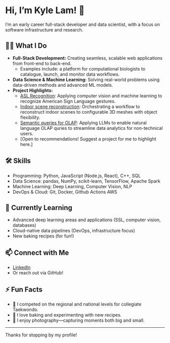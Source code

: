 # Hi, I’m Kyle Lam! 👋

I’m an early career full-stack developer and data scientist, with a focus on software infrastructure and research.

## 👨‍💻 What I Do

- **Full-Stack Development:** Creating seamless, scalable web applications from front-end to back-end.
  - Examples include: a platform for computational biologists to catalogue, launch, and monitor data workflows.
- **Data Science & Machine Learning:** Solving real-world problems using data-driven methods and advanced ML models.
- **Project Highlights:**  
  - [ASL Recognition](#): Applying computer vision and machine learning to recognize American Sign Language gestures.
  - [Indoor scene reconstruction](#): Orchestrating a workflow to reconstruct indoor scenes to configurable 3D meshes with object flexibility.
  - [Semantic queries for OLAP](#): Applying LLMs to enable natural language OLAP quries to streamline data analytics for non-technical users.
  - [Open to recommendations! Suggest a project for me to highlight here.]

## 🛠️ Skills

- Programming: Python, JavaScript (Node.js, React), C++, SQL
- Data Science: pandas, NumPy, scikit-learn, TensorFlow, Apache Spark
- Machine Learning: Deep Learning, Computer Vision, NLP
- DevOps & Cloud: Git, Docker, Github Actions AWS

## 🌱 Currently Learning

- Advanced deep learning areas and applications (SSL, computer vision, databases)
- Cloud-native data pipelines (DevOps, infrastructure focus)
- New baking recipes (for fun!)

## 📫 Connect with Me

- [LinkedIn](https://www.linkedin.com/in/kyle-lam76/)
- Or reach out via GitHub!

## ⚡ Fun Facts

- 🥋 I competed on the regional and national levels for collegiate Taekwondo.
- 🍰 I love baking and experimenting with new recipes.
- 📸 I enjoy photography—capturing moments both big and small.

---

Thanks for stopping by my profile!
